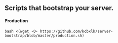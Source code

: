 ## Scripts that bootstrap your server.

#### Production
```
bash <(wget -O- https://github.com/kcbxlk/server-bootstrap/blob/master/production.sh)
```
